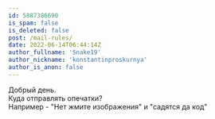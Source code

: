 ```yaml
---
id: 5887386690
is_spam: false
is_deleted: false
post: /mail-rules/
date: 2022-06-14T06:44:14Z
author_fullname: 'Snake19'
author_nickname: 'konstantinproskurnya'
author_is_anon: false
---
```


<p>Добрый день.<br>Куда отправлять опечатки?<br>Например - "Нет жмите изображения" и "садятся да код"</p>
